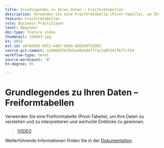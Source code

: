 ```yaml
---
title: Grundlegendes zu Ihren Daten – Freiformtabellen
description: Verwenden Sie eine Freiformtabelle (Pivot-Tabelle), um Ihre Daten zu verstehen und zu interpretieren und wertvolle Einblicke zu gewinnen.
feature: Freiformtabellen
role: Business Practitioner
level: Beginner
doc-type: feature video
thumbnail: 334093.jpg
kt: 8059
exl-id: a074d503-94f2-449f-8d3e-8bb599752981
source-git-commit: a1606697b78d1a48d4defffac3a8524cfb7fcf54
workflow-type: tm+mt
source-wordcount: '0'
ht-degree: 0%

---
```


# Grundlegendes zu Ihren Daten – Freiformtabellen

Verwenden Sie eine Freiformtabelle (Pivot-Tabelle), um Ihre Daten zu verstehen und zu interpretieren und wertvolle Einblicke zu gewinnen.

>[!VIDEO](https://video.tv.adobe.com/v/334093/?quality=12&learn=on)

Weiterführende Informationen finden Sie in der [Dokumentation](https://experienceleague.adobe.com/docs/analytics/analyze/analysis-workspace/visualizations/freeform-table/freeform-table.html?lang=en).
